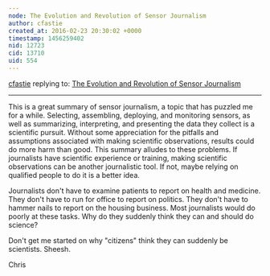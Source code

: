 ```yaml
---
node: The Evolution and Revolution of Sensor Journalism
author: cfastie
created_at: 2016-02-23 20:30:02 +0000
timestamp: 1456259402
nid: 12723
cid: 13710
uid: 554
---
```




[cfastie](../profile/cfastie) replying to: [The Evolution and Revolution of Sensor Journalism](../notes/ElliotFriar/02-23-2016/the-evolution-and-revolution-of-sensor-journalism)

----
This is a great summary of sensor journalism, a topic that has puzzled me for a while. Selecting, assembling, deploying, and monitoring sensors, as well as summarizing, interpreting, and presenting the data they collect is a scientific pursuit. Without some appreciation for the pitfalls and assumptions associated with making scientific observations, results could do more harm than good. This summary alludes to these problems. If journalists have scientific experience or training, making scientific observations can be another journalistic tool. If not, maybe relying on qualified people to do it is a better idea. 

Journalists don't have to examine patients to report on health and medicine. They don't have to run for office to report on politics. They don't have to hammer nails to report on the housing business. Most journalists would do poorly at these tasks. Why do they suddenly think they can and should do science? 

Don't get me started on why "citizens" think they can suddenly be scientists.  Sheesh.

Chris